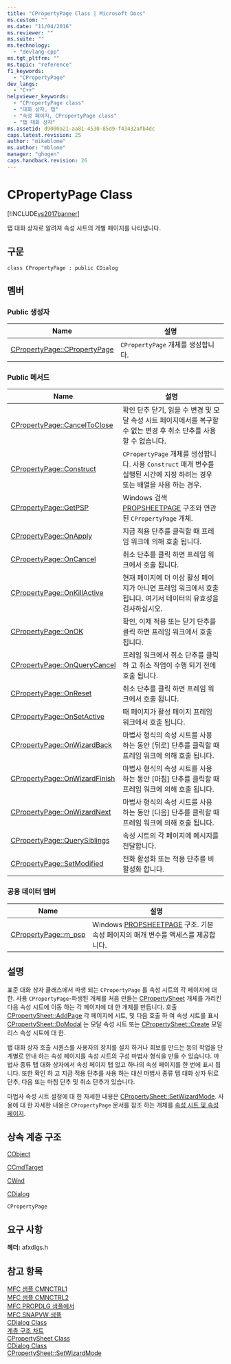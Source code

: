 ```yaml
---
title: "CPropertyPage Class | Microsoft Docs"
ms.custom: ""
ms.date: "11/04/2016"
ms.reviewer: ""
ms.suite: ""
ms.technology: 
  - "devlang-cpp"
ms.tgt_pltfrm: ""
ms.topic: "reference"
f1_keywords: 
  - "CPropertyPage"
dev_langs: 
  - "C++"
helpviewer_keywords: 
  - "CPropertyPage class"
  - "대화 상자, 탭"
  - "속성 페이지, CPropertyPage class"
  - "탭 대화 상자"
ms.assetid: d9000a21-aa81-4530-85d9-f43432afb4dc
caps.latest.revision: 25
author: "mikeblome"
ms.author: "mblome"
manager: "ghogen"
caps.handback.revision: 26
---
```

# CPropertyPage Class
[!INCLUDE[vs2017banner](../../assembler/inline/includes/vs2017banner.md)]

탭 대화 상자로 알려져 속성 시트의 개별 페이지를 나타냅니다.  
  
## 구문  
  
```  
class CPropertyPage : public CDialog  
```  
  
## 멤버  
  
### Public 생성자  
  
|Name|설명|  
|----------|--------|  
|[CPropertyPage::CPropertyPage](../Topic/CPropertyPage::CPropertyPage.md)|`CPropertyPage` 개체를 생성합니다.|  
  
### Public 메서드  
  
|Name|설명|  
|----------|--------|  
|[CPropertyPage::CancelToClose](../Topic/CPropertyPage::CancelToClose.md)|확인 단추 닫기, 읽을 수 변경 및 모달 속성 시트 페이지에서를 복구할 수 없는 변경 후 취소 단추를 사용할 수 없습니다.|  
|[CPropertyPage::Construct](../Topic/CPropertyPage::Construct.md)|`CPropertyPage` 개체를 생성합니다.  사용 `Construct` 매개 변수를 실행된 시간에 지정 하려는 경우 또는 배열을 사용 하는 경우.|  
|[CPropertyPage::GetPSP](../Topic/CPropertyPage::GetPSP.md)|Windows 검색  [PROPSHEETPAGE](http://msdn.microsoft.com/library/windows/desktop/bb774548) 구조와 연관 된 `CPropertyPage` 개체.|  
|[CPropertyPage::OnApply](../Topic/CPropertyPage::OnApply.md)|지금 적용 단추를 클릭할 때 프레임 워크에 의해 호출 됩니다.|  
|[CPropertyPage::OnCancel](../Topic/CPropertyPage::OnCancel.md)|취소 단추를 클릭 하면 프레임 워크에서 호출 됩니다.|  
|[CPropertyPage::OnKillActive](../Topic/CPropertyPage::OnKillActive.md)|현재 페이지에 더 이상 활성 페이지가 아니면 프레임 워크에서 호출 됩니다.  여기서 데이터의 유효성을 검사하십시오.|  
|[CPropertyPage::OnOK](../Topic/CPropertyPage::OnOK.md)|확인, 이제 적용 또는 닫기 단추를 클릭 하면 프레임 워크에서 호출 됩니다.|  
|[CPropertyPage::OnQueryCancel](../Topic/CPropertyPage::OnQueryCancel.md)|프레임 워크에서 취소 단추를 클릭 하 고 취소 작업이 수행 되기 전에 호출 됩니다.|  
|[CPropertyPage::OnReset](../Topic/CPropertyPage::OnReset.md)|취소 단추를 클릭 하면 프레임 워크에서 호출 됩니다.|  
|[CPropertyPage::OnSetActive](../Topic/CPropertyPage::OnSetActive.md)|때 페이지가 활성 페이지 프레임 워크에서 호출 됩니다.|  
|[CPropertyPage::OnWizardBack](../Topic/CPropertyPage::OnWizardBack.md)|마법사 형식의 속성 시트를 사용 하는 동안 \[뒤로\] 단추를 클릭할 때 프레임 워크에 의해 호출 됩니다.|  
|[CPropertyPage::OnWizardFinish](../Topic/CPropertyPage::OnWizardFinish.md)|마법사 형식의 속성 시트를 사용 하는 동안 \[마침\] 단추를 클릭할 때 프레임 워크에 의해 호출 됩니다.|  
|[CPropertyPage::OnWizardNext](../Topic/CPropertyPage::OnWizardNext.md)|마법사 형식의 속성 시트를 사용 하는 동안 \[다음\] 단추를 클릭할 때 프레임 워크에 의해 호출 됩니다.|  
|[CPropertyPage::QuerySiblings](../Topic/CPropertyPage::QuerySiblings.md)|속성 시트의 각 페이지에 메시지를 전달합니다.|  
|[CPropertyPage::SetModified](../Topic/CPropertyPage::SetModified.md)|전화 활성화 또는 적용 단추를 비활성화 합니다.|  
  
### 공용 데이터 멤버  
  
|Name|설명|  
|----------|--------|  
|[CPropertyPage::m\_psp](../Topic/CPropertyPage::m_psp.md)|Windows  [PROPSHEETPAGE](http://msdn.microsoft.com/library/windows/desktop/bb774548) 구조.  기본 속성 페이지의 매개 변수를 액세스를 제공합니다.|  
  
## 설명  
 표준 대화 상자 클래스에서 파생 되는 `CPropertyPage` 를 속성 시트의 각 페이지에 대 한.  사용 `CPropertyPage`\-파생된 개체를 처음 만들는  [CPropertySheet](../../mfc/reference/cpropertysheet-class.md) 개체를 가리킨 다음 속성 시트에 이동 하는 각 페이지에 대 한 개체를 만듭니다.  호출  [CPropertySheet::AddPage](../Topic/CPropertySheet::AddPage.md) 각 페이지에 시트, 및 다음 호출 하 여 속성 시트를 표시  [CPropertySheet::DoModal](../Topic/CPropertySheet::DoModal.md) 는 모달 속성 시트 또는  [CPropertySheet::Create](../Topic/CPropertySheet::Create.md) 모덜리스 속성 시트에 대 한.  
  
 탭 대화 상자 호출 시퀀스를 사용자의 장치를 설치 하거나 회보를 만드는 등의 작업을 단계별로 안내 하는 속성 페이지를 속성 시트의 구성 마법사 형식을 만들 수 있습니다.  마법사 종류 탭 대화 상자에서 속성 페이지 탭 없고 하나의 속성 페이지를 한 번에 표시 됩니다.  또한 확인 하 고 지금 적용 단추를 사용 하는 대신 마법사 종류 탭 대화 상자 뒤로 단추, 다음 또는 마침 단추 및 취소 단추가 있습니다.  
  
 마법사 속성 시트 설정에 대 한 자세한 내용은  [CPropertySheet::SetWizardMode](../Topic/CPropertySheet::SetWizardMode.md).  사용에 대 한 자세한 내용은 `CPropertyPage` 문서를 참조 하는 개체를  [속성 시트 및 속성 페이지](../../mfc/property-sheets-and-property-pages-in-mfc.md).  
  
## 상속 계층 구조  
 [CObject](../../mfc/reference/cobject-class.md)  
  
 [CCmdTarget](../../mfc/reference/ccmdtarget-class.md)  
  
 [CWnd](../../mfc/reference/cwnd-class.md)  
  
 [CDialog](../../mfc/reference/cdialog-class.md)  
  
 `CPropertyPage`  
  
## 요구 사항  
 **헤더:**  afxdlgs.h  
  
## 참고 항목  
 [MFC 샘플 CMNCTRL1](../../top/visual-cpp-samples.md)   
 [MFC 샘플 CMNCTRL2](../../top/visual-cpp-samples.md)   
 [MFC PROPDLG 샘플에서](../../top/visual-cpp-samples.md)   
 [MFC SNAPVW 샘플](../../top/visual-cpp-samples.md)   
 [CDialog Class](../../mfc/reference/cdialog-class.md)   
 [계층 구조 차트](../../mfc/hierarchy-chart.md)   
 [CPropertySheet Class](../../mfc/reference/cpropertysheet-class.md)   
 [CDialog Class](../../mfc/reference/cdialog-class.md)   
 [CPropertySheet::SetWizardMode](../Topic/CPropertySheet::SetWizardMode.md)